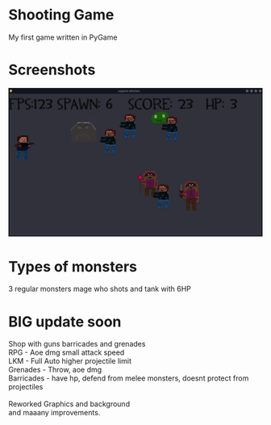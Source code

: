 # Shooting Game 
My first game written in PyGame

# Screenshots
![](ss.png)

# Types of monsters

3 regular monsters
mage who shots
and tank with 6HP 

# BIG update soon

Shop with guns barricades and grenades
<br>
RPG - Aoe dmg small attack speed
<br>
LKM - Full Auto higher projectile limit
<br>
Grenades - Throw, aoe dmg
<br> 
Barricades - have hp, defend from melee monsters, doesnt protect from projectiles
<br>
<br>
Reworked Graphics and background
<br>
and maaany improvements.

